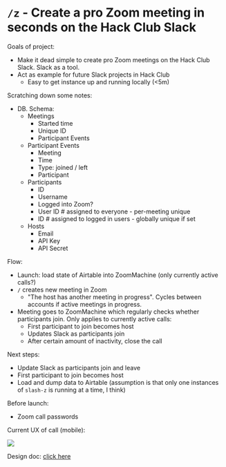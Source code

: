 # `/z` - Create a pro Zoom meeting in seconds on the Hack Club Slack

Goals of project:

- Make it dead simple to create pro Zoom meetings on the Hack Club Slack. Slack as a tool.
- Act as example for future Slack projects in Hack Club
  - Easy to get instance up and running locally (<5m)

Scratching down some notes:

- DB. Schema:
  - Meetings
    - Started time
    - Unique ID
    - Participant Events
  - Participant Events
    - Meeting
    - Time
    - Type: joined / left
    - Participant
  - Participants
    - ID
    - Username
    - Logged into Zoom?
    - User ID # assigned to everyone - per-meeting unique
    - ID # assigned to logged in users - globally unique if set
  - Hosts
    - Email
    - API Key
    - API Secret

Flow:

- Launch: load state of Airtable into ZoomMachine (only currently active calls?)
- `/` creates new meeting in Zoom
  - "The host has another meeting in progress". Cycles between accounts if active meetings in progress.
- Meeting goes to ZoomMachine which regularly checks whether participants join. Only applies to currently active calls:
  - First participant to join becomes host
  - Updates Slack as participants join
  - After certain amount of inactivity, close the call

Next steps:

- Update Slack as participants join and leave
- First participant to join becomes host
- Load and dump data to Airtable (assumption is that only one instances of `slash-z` is running at a time, I think)

Before launch:

- Zoom call passwords

Current UX of call (mobile):

![](https://hack.af/cdn-40)

Design doc: [click here](https://hack.af/cdn-41)
